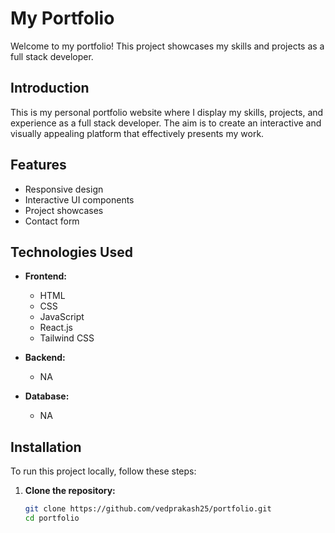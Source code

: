 # My Portfolio

Welcome to my portfolio! This project showcases my skills and projects as a full stack developer.

## Introduction

This is my personal portfolio website where I display my skills, projects, and experience as a full stack developer. The aim is to create an interactive and visually appealing platform that effectively presents my work.

## Features

- Responsive design
- Interactive UI components
- Project showcases
- Contact form

## Technologies Used

- **Frontend:**

  - HTML
  - CSS
  - JavaScript
  - React.js
  - Tailwind CSS

- **Backend:**

  - NA

- **Database:**

  - NA

## Installation

To run this project locally, follow these steps:

1. **Clone the repository:**
   ```bash
   git clone https://github.com/vedprakash25/portfolio.git
   cd portfolio
   ```
